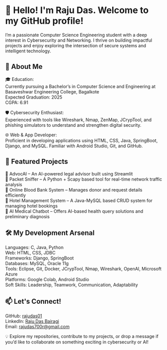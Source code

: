 # 👋 Hello! I'm Raju Das. Welcome to my GitHub profile!

I’m a passionate Computer Science Engineering student with a deep interest in Cybersecurity and Networking. I thrive on building impactful projects and enjoy exploring the intersection of secure systems and intelligent technology.

## 👀 About Me

🎓 Education:  
Currently pursuing a Bachelor’s in Computer Science and Engineering at Basaveshwar Engineering College, Bagalkote  
Expected Graduation: 2025  
CGPA: 6.91

🛡️ Cybersecurity Enthusiast:  
Experienced with tools like Wireshark, Nmap, ZenMap, JCrypTool, and phishing simulators to understand and strengthen digital security.

🌐 Web & App Developer:  
Proficient in developing applications using HTML, CSS, Java, SpringBoot, Django, and MySQL. Familiar with Android Studio, Git, and GitHub.

## 🚀 Featured Projects

🔹 AdvocAI – An AI-powered legal advisor built using Streamlit  
🔹 Packet Sniffer – A Python + Scapy based tool for real-time network traffic analysis  
🔹 Online Blood Bank System – Manages donor and request details efficiently  
🔹 Hotel Management System – A Java-MySQL based CRUD system for managing hotel bookings  
🔹 AI Medical Chatbot – Offers AI-based health query solutions and preliminary diagnosis

## 🛠️ My Development Arsenal

Languages: C, Java, Python  
Web: HTML, CSS, JDBC  
Frameworks: Django, SpringBoot  
Databases: MySQL, Oracle 11g  
Tools: Eclipse, Git, Docker, JCrypTool, Nmap, Wireshark, OpenAI, Microsoft Azure  
Platforms: Google Colab, Android Studio  
Soft Skills: Leadership, Teamwork, Communication, Adaptability

## 📫 Let's Connect!

GitHub: [rajudas01](https://github.com/rajudas01)  
LinkedIn: [Raju Das Bairagi](https://www.linkedin.com/in/raju-das-bairagi)  
Email: rajudas700r@gmail.com

💡 Explore my repositories, contribute to my projects, or drop a message if you’d like to collaborate on something exciting in cybersecurity or AI!
